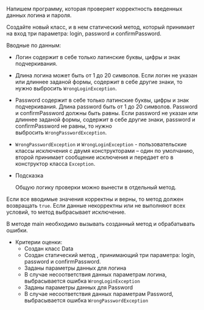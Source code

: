 Напишем программу, которая проверяет корректность введенных данных логина и пароля.

Создайте новый класс, и в нем статический метод, который принимает на вход три параметра: login, password и confirmPassword.

Вводные по данным:

- Логин содержит в себе только латинские буквы, цифры и знак подчеркивания.
- Длина логина может быть от 1 до 20 символов. Если логин не указан или длиннее заданой формы, содержит в себе другие знаки, то нужно выбросить `WrongLoginException`.
- Password содержит в себе только латинские буквы, цифры и знак подчеркивания. Длина password быть от 1 до 20 символов. Password и confirmPassword должны быть равны. Если password не указан или длиннее заданой формы, содержит в себе другие знаки, password и confirmPassword не равны, то нужно выбросить `WrongPasswordException`.
- `WrongPasswordException` и `WrongLoginException` - пользовательские классы исключения с двумя конструкторами – один по умолчанию, второй принимает сообщение исключения и передает его в конструктор класса `Exception`.
- Подсказка

  Общую логику проверки можно вынести в отдельный метод.


Если все вводимые значения корректны и верны, то метод должен возвращать `true`. Если данные некорректны или не выполняют всех условий, то метод выбрасывает исключение.

В методе main необходимо вызывать созданный метод и обрабатывать ошибки.

- Критерии оценки:
    - Создан класс Data
    - Создан статический метод , принимающий три параметра: login, password и confirmPassword.
    - Заданы параметры данных для логина
    - В случае несоответствия данных параметрам логина, выбрасывается ошибка `WrongLoginException`
    - Заданы параметры данных для Password
    - В случае несоответствия данных параметрам Password, выбрасывается ошибка `WrongPasswordException`